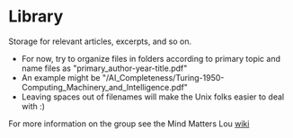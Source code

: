 Library
=======
Storage for relevant articles, excerpts, and so on.

- For now, try to organize files in folders according to primary topic and name files as "primary_author-year-title.pdf"
- An example might be "/AI_Completeness/Turing-1950-Computing_Machinery_and_Intelligence.pdf"
- Leaving spaces out of filenames will make the Unix folks easier to deal with :)

For  more information on the group see the Mind Matters Lou [wiki](https://github.com/MindMattersLou/mindmatterslou.github.com/wiki)
